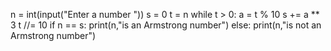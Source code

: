 n = int(input("Enter a number "))
s = 0
t = n
while t > 0:
   a = t % 10
   s += a ** 3
   t //= 10
if n == s:
   print(n,"is an Armstrong number")
else:
   print(n,"is not an Armstrong number")

